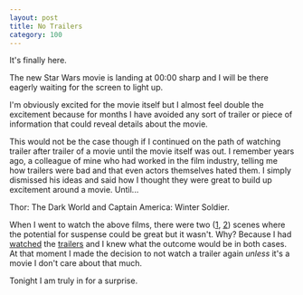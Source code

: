 ```yaml
---
layout: post
title: No Trailers
category: 100
---
```

It's finally here.

The new Star Wars movie is landing at 00:00 sharp and I will be there eagerly waiting for the screen to light up.

I'm obviously excited for the movie itself but I almost feel double the excitement because for months I have avoided any sort of trailer or piece of information that could reveal details about the movie.

This would not be the case though if I continued on the path of watching trailer after trailer of a movie until the movie itself was out. I remember years ago, a colleague of mine who had worked in the film industry, telling me how trailers were bad and that even actors themselves hated them. I simply dismissed his ideas and said how I thought they were great to build up excitement around a movie. Until...

Thor: The Dark World and Captain America: Winter Soldier.

When I went to watch the above films, there were two ([1](https://www.youtube.com/watch?v=KMU8EPM0xMQ), [2](https://www.youtube.com/watch?v=jqIBGEcKhGs)) scenes where the potential for suspense could be great but it wasn't. Why? Because I had [watched](https://youtu.be/npvJ9FTgZbM?t=2m10s) the [trailers](https://youtu.be/NLWsK1ZFunA?t=1m22s) and I knew what the outcome would be in both cases. At that moment I made the decision to not watch a trailer again _unless_ it's a movie I don't care about that much.

Tonight I am truly in for a surprise.
